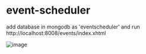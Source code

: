 # event-scheduler

add database in mongodb as 'eventscheduler'
and run http://localhost:8008/events/index.xhtml

![image](https://user-images.githubusercontent.com/1423882/124402481-1cbdb080-dd39-11eb-85ee-536a9dd5c78c.png)
